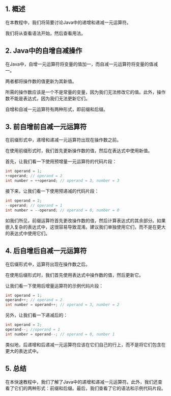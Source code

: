 ## 1. 概述

在本教程中，我们将简要讨论Java中的递增和递减一元运算符。

我们将从查看语法开始，然后查看用法。

## 2. Java中的自增自减操作

在Java中，自增一元运算符将变量的值加一，而自减一元运算符将变量的值减一。

两者都将操作数的值更新为其新值。

所需的操作数应该是一个不是常量的变量，因为我们无法修改它的值。此外，操作数不能是表达式，因为我们无法更新它们。

自增和自减一元运算符有两种形式，即前缀和后缀。

## 3. 前自增前自减一元运算符

在前缀形式中，递增和递减一元运算符出现在操作数之前。

在使用前缀形式时，我们首先更新操作数的值，然后在表达式中使用新值。

首先，让我们看一下使用预增量一元运算符的代码片段：

```java
int operand = 1;
++operand; // operand = 2
int number = ++operand; // operand = 3, number = 3
```

接下来，让我们看一下使用预递减的代码片段：

```java
int operand = 2;
--operand; // operand = 1
int number = --operand; // operand = 0, number = 0
```

如我们所见，前缀运算符首先更改操作数的值，然后计算表达式的其余部分。如果嵌入复杂的表达式中，这很容易导致混淆。建议我们单独使用它们，而不是在更大的表达式中使用它们。

## 4. 后自增后自减一元运算符

在后缀形式中，运算符出现在操作数之后。

在使用后缀形式时，我们首先使用表达式中操作数的值，然后更新它。

让我们看一下使用后增量运算符的示例代码片段：

```java
int operand = 1;
operand++; // operand = 2
int number = operand++; // operand = 3, number = 2
```

另外，让我们看一下递减后的：

```java
int operand = 2;
operand--; //operand = 1
int number = operand--; // operand = 0, number 1
```

类似地，后递增和后递减一元运算符应该在它们自己的行上，而不是将它们包含在更大的表达式中。

## 5. 总结

在本快速教程中，我们了解了Java中的递增和递减一元运算符。此外，我们还查看了它们的两种形式：前缀和后缀。最后，我们查看了它的语法和示例代码片段。